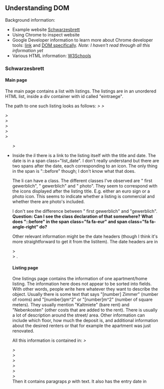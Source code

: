 ## Understanding DOM

Background information:
- Example website [Schwarzesbrett](http://schwarzesbrett.bremen.de/verkauf-angebote/rubrik/wohnung-mietangebote-verkauf.html)
- Using Chrome to inspect website
- Google Developer information to learn more about Chrome developer tools: [link](https://developer.chrome.com/devtools) and [DOM specifically](https://developer.chrome.com/devtools/docs/dom-and-styles). _Note: I haven't read through all this information yet_
- Various HTML information: [W3Schools](http://www.w3schools.com)

### Schwarzesbrett
#### Main page
The main page contains a list with listings. The listings are in an unordered HTML list, inside a div container with id called "eintraege".

The path to one such listing looks as follows:
_<html> > <body> > <div id="ip_content_wrapper"> > <div id="container"> > <div class="main_content"> > <div class="article rubrik"> > <div id="eintraege"> > <ul class="content_list_eintraege_list"> > <li class>_

Inside the _li_ there is a link to the listing itself with the title and date. The date is in a span class="list_date". I don't really understand but there are two spans after the date, each corresponding to an icon. The only thing in the span is "::before" though; I don't know what that does.

The li can have a class. The different classes I've observed are " first gewerblich", " gewerblich" and " photo". They seem to correspond with the icons displayed after the listing title. E.g. either an euro sign or a photo icon. This seems to indicate whether a listing is commercial and whether there are photo's included.

I don't see the difference between " first gewerblich" and "gewerblich". 
**Question: Can I see the class declaration of that somewhere?**
**What does "::before" in the span class="fa fa-eur" and span class="fa fa-angle-right" do?**

Other relevant information might be the date headers (though I think it's more straightforward to get it from the listitem). The date headers are in <div class="article_rubrik"> > <div id="eintraege"> > <span class="date_headline" id="[somedate in text form]">.

#### Listing page
One listings page contains the information of one apartment/home listing. The information here does not appear to be sorted into fields. With other words, people write here whatever they want to describe the object. Usually there is some text that says "[number] Zimmer" (number of rooms) and "[number]qm^2" or "[number]m^2" (number of square meters). They usually mention "Kaltmiete" (bare rent) and "Nebenkosten" (other costs that are added to the rent). There is usually a lot of description around the street/ area. Other information can include which floor, how much the deposit is, and additional information about the desired renters or that for example the apartment was just renovated. 

All this information is contained in:
_<html> > <div id="ip_page_wrapper"> > <div id="content_wrapper"> > <div class="centerframe" id="mainframe"> > <div id="container"> > <div class="main_content"> > <div class="article anzeige" id="main" role="main"> > <div id="gewerbliche_anzeige">_
Then it contains paragraps _p_ with text. It also has the entry date in <p class="entry_date">